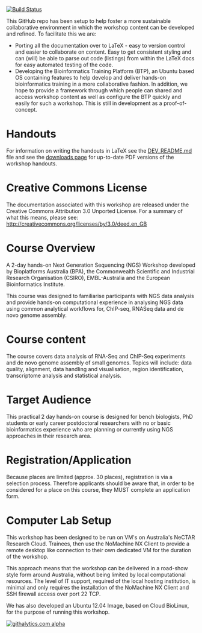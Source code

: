[![Build Status](https://travis-ci.org/nathanhaigh/ngs_workshop.png?branch=master)](https://travis-ci.org/nathanhaigh/ngs_workshop)

This GitHub repo has been setup to help foster a more sustainable collaborative
environment in which the workshop content can be developed and refined. To
facilitate this we are:

* Porting all the documentation over to LaTeX - easy to version control and
  easier to collaborate on content. Easy to get consistent styling and can
  (will) be able to parse out code (listings) from within the LaTeX docs
  for easy automated testing of the code.
* Developing the Bioinformatics Training Platform (BTP), an Ubuntu based OS
  containing features to help develop and deliver hands-on bioinformatics
  training in a more collaborative fashion. In addition, we hope to provide
  a framework through which people can shared and access workshop content as
  well as configure the BTP quickly and easily for such a workshop. This is
  still in development as a proof-of-concept.

Handouts
========
For information on writing the handouts in LaTeX see the [DEV_README.md](https://github.com/nathanhaigh/ngs_workshop/blob/master/DEV_README.md)
file and see the [downloads page](https://github.com/nathanhaigh/ngs_workshop/downloads) for up-to-date PDF versions of the
workshop handouts.
  
Creative Commons License
========================
The documentation associated with this workshop are released under the Creative
Commons Attribution 3.0 Unported License. For a summary of what this means,
please see:
http://creativecommons.org/licenses/by/3.0/deed.en_GB

Course Overview
===============
A 2-day hands-on Next Generation Sequencing (NGS) Workshop developed by
Bioplatforms Australia (BPA), the Commonwealth Scientific and Industrial
Research Organisation (CSIRO), EMBL-Australia and the European Bioinformatics
Institute.

This course was designed to familiarise participants with NGS data analysis and
provide hands-on computational experience in analysing NGS data using common
analytical workflows for, ChIP-seq, RNASeq data and de novo genome assembly.

Course content
==============
The course covers data analysis of RNA-Seq and ChIP-Seq experiments and de novo
genome assembly of small genomes. Topics will include: data quality, alignment,
data handling and visualisation, region identification, transcriptome analysis
and statistical analysis.

Target Audience
===============
This practical 2 day hands-on course is designed for bench biologists, PhD
students or early career postdoctoral researchers with no or basic bioinformatics
experience who are planning or currently using NGS approaches in their research
area.

Registration/Application
========================
Because places are limited (approx. 30 places), registration is via a selection
process. Therefore applicants should be aware that, in order to be considered
for a place on this course, they MUST complete an application form.

Computer Lab Setup
==================
This workshop has been designed to be run on VM's on Australia's NeCTAR
Research Cloud. Trainees, then use the NoMachine NX Client to provide a remote
desktop like connection to their own dedicated VM for the duration of the
workshop.

This approach means that the workshop can be delivered in a road-show style
form around Australia, without being limited by local computational resources.
The level of IT support, required of the local hosting institution, is minimal
and only requires the installation of the NoMachine NX Client and SSH firewall
access over port 22 TCP.

We has also developed an Ubuntu 12.04 Image, based on Cloud BioLinux, for the
purpose of running this workshop.

[![githalytics.com alpha](https://cruel-carlota.pagodabox.com/974448c02a6cd1b11b1aecabb6a3a244 "githalytics.com")](http://githalytics.com/nathanhaigh/ngs_workshop)

